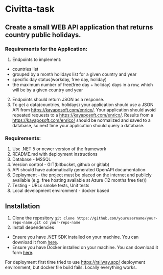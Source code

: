 # Civitta-task

## Create a small WEB API application that returns country public holidays.

### Requirements for the Application:
1. Endpoints to implement:
- countries list
- grouped by a month holidays list for a given country and year
- specific day status(workday, free day, holiday)
- the maximum number of free(free day + holiday) days in a row, which will be by a given country and year
2. Endpoints should return JSON as a response.
3. To get a data(countries, holidays) your application should use a JSON API from https://kayaposoft.com/enrico/. Your application should avoid repeated requests to a https://kayaposoft.com/enrico/. Results from a https://kayaposoft.com/enrico/ should be normalized and saved to a database, so next time your application should query a database.
 
### Requirements:
1. Use .NET 5 or newer version of the framework
2. README.md with deployment instructions
3. Database - MSSQL
4. Version control - GIT(bitbucket, github or gitlab)
5. API should have automatically generated OpenAPI documentation
6. Deployment - the project must be placed on the internet and publicly available (e.g. free hosting available at Azure (12 months free tier))
7. Testing - URLs smoke tests, Unit tests
8. Local development environment - docker based
 
## Installation

1. Clone the repository
`git clone https://github.com/yourusername/your-repo-name.git
cd your-repo-name`
2. Install dependencies
  * Ensure you have .NET SDK installed on your machine. You can download it from [here](https://dotnet.microsoft.com/en-us/download/dotnet).
  * Ensure you have Docker installed on your machine. You can download it form [here](https://www.docker.com/products/docker-desktop/).

For deployment first time tried to use https://railway.app/ deployment environment, but docker file build fails. Locally everything works.
